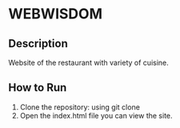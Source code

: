 # WEBWISDOM 


## Description
Website of the restaurant with variety of cuisine.

## How to Run
1. Clone the repository:
using git clone 
2. Open the index.html file you can view the site.

